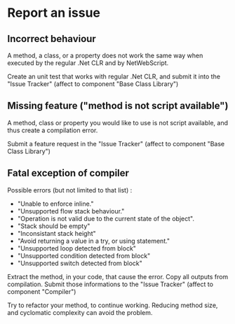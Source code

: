 # Report an issue

## Incorrect behaviour

A method, a class, or a property does not work the same way when executed by the regular .Net CLR and by NetWebScript.

Create an unit test that works with regular .Net CLR, and submit it into the "Issue Tracker" (affect to component "Base Class Library")

## Missing feature ("method is not script available")

A method, class or property you would like to use is not script available, and thus create a compilation error.

Submit a feature request in the "Issue Tracker" (affect to component "Base Class Library")

## Fatal exception of compiler 

Possible errors (but not limited to that list) :
* "Unable to enforce inline."
* "Unsupported flow stack behaviour."
* "Operation is not valid due to the current state of the object".
* "Stack should be empty"
* "Inconsistant stack height"
* "Avoid returning a value in a try, or using statement."
* "Unsupported loop detected from block"
* "Unsupported condition detected from block"
* "Unsupported switch detected from block"

Extract the method, in your code, that cause the error. Copy all outputs from compilation.
Submit those informations to the "Issue Tracker" (affect to component "Compiler")

Try to refactor your method, to continue working. Reducing method size, and cyclomatic complexity can avoid the problem.


